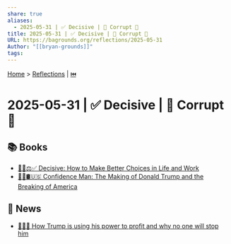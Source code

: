 ```yaml
---
share: true
aliases:
  - 2025-05-31 | ✅ Decisive | 👹 Corrupt 🤑
title: 2025-05-31 | ✅ Decisive | 👹 Corrupt 🤑
URL: https://bagrounds.org/reflections/2025-05-31
Author: "[[bryan-grounds]]"
tags: 
---
```

[Home](../index.md) > [Reflections](./index.md) | [⏮️](./2025-05-30.md)  
# 2025-05-31 | ✅ Decisive | 👹 Corrupt 🤑  
## 📚 Books  
- [🤔💡⚖️✅ Decisive: How to Make Better Choices in Life and Work](../books/decisive-how-to-make-better-choices-in-life-and-work.md)  
- [👹🐍🛢️🇺🇸 Confidence Man: The Making of Donald Trump and the Breaking of America](../books/confidence-man-the-making-of-donald-trump-and-the-breaking-of-america.md)  
  
## 📰 News  
- [👹🔌🤑 How Trump is using his power to profit and why no one will stop him](../videos/how-trump-is-using-his-power-to-profit-and-why-no-one-will-stop-him.md)